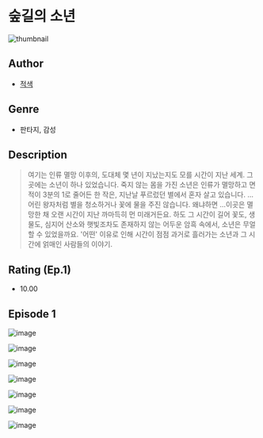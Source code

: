 # 숲길의 소년
![thumbnail](https://image-comic.pstatic.net/user_contents_data/challenge_comic/2023/05/23/upload_3919875919546757688_480x623.jpeg)

## Author
- [적색](https://comic.naver.com/artistTitle?id=366915)

## Genre
- 판타지, 감성

## Description
> 여기는 인류 멸망 이후의, 도대체 몇 년이 지났는지도 모를 시간이 지난 세계. 그곳에는 소년이 하나 있었습니다. 죽지 않는 몸을 가진 소년은 인류가 멸망하고 면적이 3분의 1로 줄어든 한 작은, 지난날 푸르렀던 별에서 혼자 살고 있습니다. ...어린 왕자처럼 별을 청소하거나 꽃에 물을 주진 않습니다. 왜냐하면 ...이곳은 멸망한 채 오랜 시간이 지난 까마득히 먼 미래거든요. 하도 그 시간이 길어 꽃도, 생물도, 심지어 산소와 햇빛조차도 존재하지 않는 어두운 암흑 속에서, 소년은 무얼 할 수 있었을까요. '어떤' 이유로 인해 시간이 점점 과거로 흘러가는 소년과 그 시간에 얽매인 사람들의 이야기.


## Rating (Ep.1)
- 10.00

## Episode 1
![image](https://image-comic.pstatic.net/user_contents_data/challenge_comic/2023/05/23/366915/upload_3978423624464360035.jpeg)

![image](https://image-comic.pstatic.net/user_contents_data/challenge_comic/2023/05/23/366915/upload_4049409211861317939.jpeg)

![image](https://image-comic.pstatic.net/user_contents_data/challenge_comic/2023/05/23/366915/upload_3761461410148147810.jpeg)

![image](https://image-comic.pstatic.net/user_contents_data/challenge_comic/2023/05/23/366915/upload_4063429075970371941.jpeg)

![image](https://image-comic.pstatic.net/user_contents_data/challenge_comic/2023/05/23/366915/upload_3544956760981123636.jpeg)

![image](https://image-comic.pstatic.net/user_contents_data/challenge_comic/2023/05/23/366915/upload_3472901361721566306.jpeg)

![image](https://image-comic.pstatic.net/user_contents_data/challenge_comic/2023/05/23/366915/upload_7377285662471370849.jpeg)
